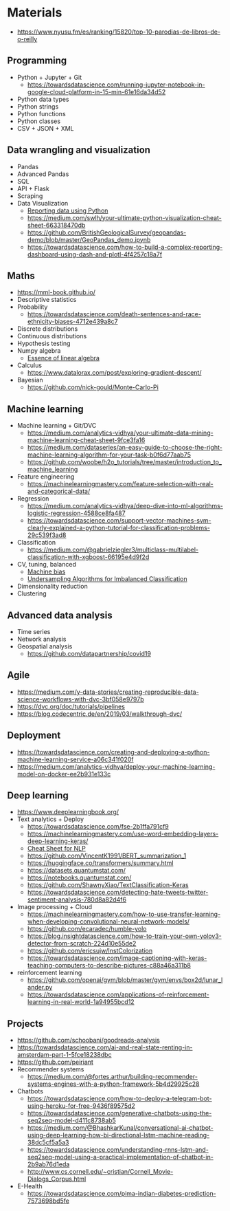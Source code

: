 # Materials

- https://www.nyusu.fm/es/ranking/15820/top-10-parodias-de-libros-de-o-reilly
## Programming
- Python + Jupyter + Git 
  - https://towardsdatascience.com/running-jupyter-notebook-in-google-cloud-platform-in-15-min-61e16da34d52
- Python data types
- Python strings
- Python functions
- Python classes
- CSV + JSON + XML

## Data wrangling and visualization
- Pandas
- Advanced Pandas
- SQL
- API + Flask
- Scraping
- Data Visualization
  - [Reporting data using Python](https://github.com/nick-gould/Reporting-Data-Using-Python/blob/master/ReportingDataUsingPython.ipynb)
  - https://medium.com/swlh/your-ultimate-python-visualization-cheat-sheet-663318470db
  - https://github.com/BritishGeologicalSurvey/geopandas-demo/blob/master/GeoPandas_demo.ipynb
  - https://towardsdatascience.com/how-to-build-a-complex-reporting-dashboard-using-dash-and-plotl-4f4257c18a7f
## Maths
- https://mml-book.github.io/
- Descriptive statistics
- Probability
  - https://towardsdatascience.com/death-sentences-and-race-ethnicity-biases-4712e439a8c7
- Discrete distributions 
- Continuous distributions
- Hypothesis testing
- Numpy algebra
  - [Essence of linear algebra](https://www.youtube.com/playlist?list=PLZHQObOWTQDPD3MizzM2xVFitgF8hE_ab)
- Calculus
  - https://www.datalorax.com/post/exploring-gradient-descent/
- Bayesian
  - https://github.com/nick-gould/Monte-Carlo-Pi
## Machine learning
- Machine learning + Git/DVC
  - https://medium.com/analytics-vidhya/your-ultimate-data-mining-machine-learning-cheat-sheet-9fce3fa16
  - https://medium.com/dataseries/an-easy-guide-to-choose-the-right-machine-learning-algorithm-for-your-task-b0f6d77aab75
  - https://github.com/woobe/h2o_tutorials/tree/master/introduction_to_machine_learning
- Feature engineering
  - https://machinelearningmastery.com/feature-selection-with-real-and-categorical-data/
- Regression
  - https://medium.com/analytics-vidhya/deep-dive-into-ml-algorithms-logistic-regression-4588ce8fa487
  - https://towardsdatascience.com/support-vector-machines-svm-clearly-explained-a-python-tutorial-for-classification-problems-29c539f3ad8
- Classification
  - https://medium.com/@gabrielziegler3/multiclass-multilabel-classification-with-xgboost-66195e4d9f2d
- CV, tuning, balanced
  - [Machine bias](https://github.com/alabarga/compas-analysis)
  - [Undersampling Algorithms for Imbalanced Classification](https://machinelearningmastery.com/undersampling-algorithms-for-imbalanced-classification/)
- Dimensionality reduction
- Clustering

## Advanced data analysis
- Time series
- Network analysis
- Geospatial analysis
  - https://github.com/datapartnership/covid19

## Agile
  - https://medium.com/y-data-stories/creating-reproducible-data-science-workflows-with-dvc-3bf058e9797b
  - https://dvc.org/doc/tutorials/pipelines
  - https://blog.codecentric.de/en/2019/03/walkthrough-dvc/
  
## Deployment
  - https://towardsdatascience.com/creating-and-deploying-a-python-machine-learning-service-a06c341f020f
  - https://medium.com/analytics-vidhya/deploy-your-machine-learning-model-on-docker-ee2b931e133c
## Deep learning
- https://www.deeplearningbook.org/
- Text analytics + Deploy
  - https://towardsdatascience.com/fse-2b1ffa791cf9
  - https://machinelearningmastery.com/use-word-embedding-layers-deep-learning-keras/
  - [Cheat Sheet for NLP](https://towardsdatascience.com/cheat-sheet-for-nlp-a-summary-of-my-nlp-learning-journey-thus-far-6ee753943890)
  - https://github.com/VincentK1991/BERT_summarization_1
  - https://huggingface.co/transformers/summary.html
  - https://datasets.quantumstat.com/
  - https://notebooks.quantumstat.com/
  - https://github.com/ShawnyXiao/TextClassification-Keras
  - https://towardsdatascience.com/detecting-hate-tweets-twitter-sentiment-analysis-780d8a82d4f6
- Image processing + Cloud
  - https://machinelearningmastery.com/how-to-use-transfer-learning-when-developing-convolutional-neural-network-models/
  - https://github.com/ecaradec/humble-yolo
  - https://blog.insightdatascience.com/how-to-train-your-own-yolov3-detector-from-scratch-224d10e55de2
  - https://github.com/ericsujw/InstColorization
  - https://towardsdatascience.com/image-captioning-with-keras-teaching-computers-to-describe-pictures-c88a46a311b8
- reinforcement learning
  - https://github.com/openai/gym/blob/master/gym/envs/box2d/lunar_lander.py
  - https://towardsdatascience.com/applications-of-reinforcement-learning-in-real-world-1a94955bcd12

## Projects
- https://github.com/schoobani/goodreads-analysis
- https://towardsdatascience.com/ai-and-real-state-renting-in-amsterdam-part-1-5fce18238dbc
- https://github.com/peiriant
- Recommender systems
  - https://medium.com/@fortes.arthur/building-recommender-systems-engines-with-a-python-framework-5b4d29925c28
- Chatbots
  - https://towardsdatascience.com/how-to-deploy-a-telegram-bot-using-heroku-for-free-9436f89575d2
  - https://towardsdatascience.com/generative-chatbots-using-the-seq2seq-model-d411c8738ab5
  - https://medium.com/@BhashkarKunal/conversational-ai-chatbot-using-deep-learning-how-bi-directional-lstm-machine-reading-38dc5cf5a5a3
  - https://towardsdatascience.com/understanding-rnns-lstm-and-seq2seq-model-using-a-practical-implementation-of-chatbot-in-2b9ab76d1eda
  - http://www.cs.cornell.edu/~cristian/Cornell_Movie-Dialogs_Corpus.html 
- E-Health 
  - https://towardsdatascience.com/pima-indian-diabetes-prediction-7573698bd5fe
